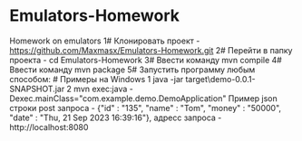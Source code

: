 # Emulators-Homework
Homework on emulators
1# Клонировать проект - https://github.com/Maxmasx/Emulators-Homework.git
2# Перейти в папку проекта - cd Emulators-Homework
3# Ввести команду mvn compile
4# Ввести команду mvn package
5# Запустить программу любым способом: # Примеры на Windows
  1 java -jar target\demo-0.0.1-SNAPSHOT.jar
  2 mvn exec:java -Dexec.mainClass="com.example.demo.DemoApplication"
Пример json строки post запроса - {"id" : "135", "name" : "Tom", "money" : "50000", "date" : "Thu, 21 Sep 2023 16:39:16"}, адресс запроса - http://localhost:8080


